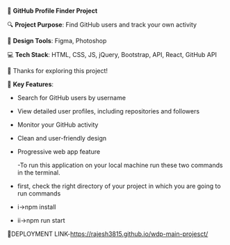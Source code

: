 🚀 **GitHub Profile Finder Project**

🔍 **Project Purpose**: Find GitHub users and track your own activity

🎨 **Design Tools**: Figma, Photoshop

💻 **Tech Stack**: HTML, CSS, JS, jQuery, Bootstrap, API, React, GitHub API

🙌 Thanks for exploring this project!

🚀 **Key Features**:

- Search for GitHub users by username
- View detailed user profiles, including repositories and followers
- Monitor your GitHub activity
- Clean and user-friendly design
- Progressive web app feature

  -To run this application on your local machine run these two commands in the terminal.
  
 - first, check the right directory of your project in which you are going to run commands
 - i->npm install
 - ii->npm run start

  🚴DEPLOYMENT LINK-https://rajesh3815.github.io/wdp-main-projesct/
  

